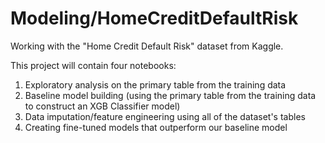 # Modeling/HomeCreditDefaultRisk
Working with the "Home Credit Default Risk" dataset from Kaggle.

This project will contain four notebooks:
1) Exploratory analysis on the primary table from the training data
2) Baseline model building (using the primary table from the training data to construct an XGB Classifier model)
3) Data imputation/feature engineering using all of the dataset's tables
4) Creating fine-tuned models that outperform our baseline model
